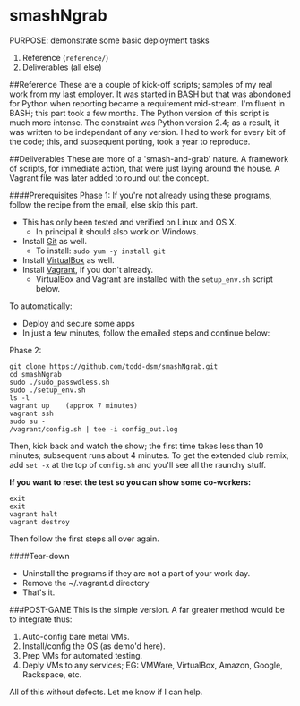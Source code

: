 smashNgrab
======

PURPOSE: demonstrate some basic deployment tasks

1. Reference (`reference/`)
2. Deliverables (all else)

##Reference
These are a couple of kick-off scripts; samples of my real work from my last employer. It was started in BASH but that was abondoned for Python when reporting became a requirement mid-stream. I'm fluent in BASH; this part took a few months. The Python version of this script is much more intense. The constraint was Python version 2.4; as a result, it was written to be independant of any version. I had to work for every bit of the code; this, and subsequent porting, took a year to reproduce.

##Deliverables
These are more of a 'smash-and-grab' nature. A framework of scripts, for immediate action, that were just laying around the house. A Vagrant file was later added to round out the concept.

####Prerequisites
Phase 1:
If you're not already using these programs, follow the recipe from the email, else skip this part.
* This has only been tested and verified on Linux and OS X.
  - In principal it should also work on Windows.
* Install [Git](http://git-scm.com/book/en/Getting-Started-Installing-Git) as well.
  - To install: `sudo yum -y install git`
* Install [VirtualBox](https://www.virtualbox.org/wiki/Downloads) as well.
* Install [Vagrant](http://www.vagrantup.com/downloads), if you don't already.
  - VirtualBox and Vagrant are installed with the `setup_env.sh` script below.


To automatically:
* Deploy and secure some apps
* In just a few minutes, follow the emailed steps and continue below:

Phase 2:
```
git clone https://github.com/todd-dsm/smashNgrab.git
cd smashNgrab
sudo ./sudo_passwdless.sh
sudo ./setup_env.sh
ls -l
vagrant up    (approx 7 minutes)
vagrant ssh
sudo su -
/vagrant/config.sh | tee -i config_out.log
```
Then, kick back and watch the show; the first time takes less than 10 minutes; subsequent runs about 4 minutes.
To get the extended club remix, add `set -x` at the top of `config.sh` and you'll see all the raunchy stuff.

**If you want to reset the test so you can show some co-workers:**
```
exit
exit
vagrant halt
vagrant destroy
```

Then follow the first steps all over again.


####Tear-down
* Uninstall the programs if they are not a part of your work day.
* Remove the ~/.vagrant.d directory
* That's it.


###POST-GAME
This is the simple version. A far greater method would be to integrate thus:

1. Auto-config bare metal VMs.
2. Install/config the OS (as demo'd here).
3. Prep VMs for automated testing.
4. Deply VMs to any services; EG: VMWare, VirtualBox, Amazon, Google, Rackspace, etc.

All of this without defects. Let me know if I can help.
